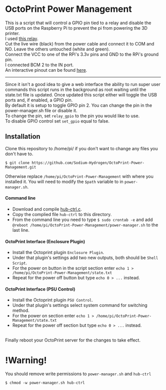 # OctoPrint Power Management #

This is a script that will control a GPIO pin tied to a relay and disable the USB ports
on the Raspberry Pi to prevent the pi from powering the 3D printer.
<br>
I used [this relay].
<br>
Cut the live wire (black) from the power cable and connect it to COM and NO. Leave the others untouched (white and green).
<br>
Connect the VCC to one of the RPi's 3.3v pins and GND to the RPi's ground pin.
<br>
I connected BCM 2 to the IN port.
<br>
An interactive pinout can be found [here](https://pinout.xyz/).

--------------------
Since it isn't a good idea to give a web interface the ability to run super user commands
this script runs in the background as root waiting until the state.txt file is updated.
Once updated this script either will toggle the USB ports and, if enabled, a GPIO pin.
<br>
By default it is setup to toggle GPIO pin 2. You can change the pin in the power-manager.sh file
or disable it.
<br>
To change the pin, set `relay_gpio` to the pin you would like to use.
<br>
To disable GPIO control set `set_gpio` equal to false.

## Installation ##

Clone this repository to /home/pi/ if you don't want to change any files you don't have to.
```
$ git clone https://github.com/Sodium-Hydrogen/OctoPrint-Power-Management.git
```
Otherwise replace `/home/pi/OctoPrint-Power-Management` with where you installed it.
You will need to modify the `$path` variable to in `power-manager.sh`.
#### Command line ####
* Download and compile [hub-ctrl.c](https://github.com/codazoda/hub-ctrl.c).
* Copy the complied file `hub-ctrl` to this directory.
* From the command line you need to type `$ sudo crontab -e` and add `@reboot /home/pi/OctoPrint-Power-Management/power-manager.sh` to the last line.

#### OctoPrint Interface (Enclosure Plugin) ####
* Install the Octoprint plugin `Enclosure Plugin`.
* Under that plugin's settings add two new outputs, both should be `Shell Script`.
* For the power on button in the script section enter `echo 1 > /home/pi/OctoPrint-Power-Management/state.txt`
* Repeat for the power off button but type `echo 0 > ...` instead.

#### OctoPrint Interface (PSU Control) ####
* Install the Octoprint plugin `PSU Control`.
* Under that plugin's settings select system command for switching method.
* For the power on section enter `echo 1 > /home/pi/OctoPrint-Power-Management/state.txt`
* Repeat for the power off section but type `echo 0 > ...` instead.

<br>
Finally reboot your OctoPrint server for the changes to take effect.

# !Warning! #
You should remove write permissions to `power-manager.sh` and `hub-ctrl`
```
$ chmod -w power-manager.sh hub-ctrl
```


[this relay]: https://www.amazon.com/3V-Relay-Module-Optocoupler-Development/dp/B01M0E6SQM/ref=sr_1_3?keywords=3v+relay&qid=1552677200&s=gateway&sr=8-3

